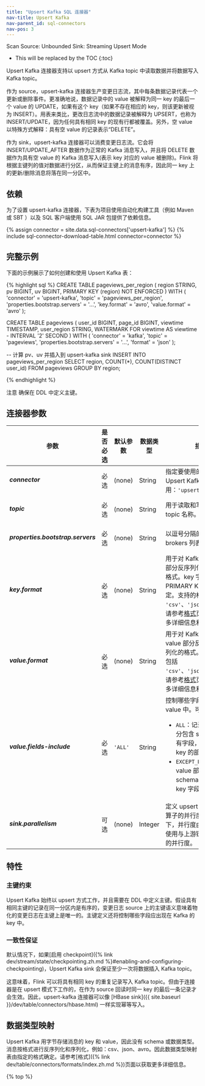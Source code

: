```yaml
---
title: "Upsert Kafka SQL 连接器"
nav-title: Upsert Kafka
nav-parent_id: sql-connectors
nav-pos: 3
---
```

<!--
Licensed to the Apache Software Foundation (ASF) under one
or more contributor license agreements.  See the NOTICE file
distributed with this work for additional information
regarding copyright ownership.  The ASF licenses this file
to you under the Apache License, Version 2.0 (the
"License"); you may not use this file except in compliance
with the License.  You may obtain a copy of the License at

  http://www.apache.org/licenses/LICENSE-2.0

Unless required by applicable law or agreed to in writing,
software distributed under the License is distributed on an
"AS IS" BASIS, WITHOUT WARRANTIES OR CONDITIONS OF ANY
KIND, either express or implied.  See the License for the
specific language governing permissions and limitations
under the License.
-->

<span class="label label-primary">Scan Source: Unbounded</span>
<span class="label label-primary">Sink: Streaming Upsert Mode</span>

* This will be replaced by the TOC
{:toc}

Upsert Kafka 连接器支持以 upsert 方式从 Kafka topic 中读取数据并将数据写入 Kafka topic。

作为 source，upsert-kafka 连接器生产变更日志流，其中每条数据记录代表一个更新或删除事件。更准确地说，数据记录中的 value 被解释为同一 key 的最后一个 value 的 UPDATE，如果有这个 key（如果不存在相应的 key，则该更新被视为 INSERT）。用表来类比，更改日志流中的数据记录被解释为 UPSERT，也称为 INSERT/UPDATE，因为任何具有相同 key 的现有行都被覆盖。另外，空 value 以特殊方式解释：具有空 value 的记录表示“DELETE”。

作为 sink，upsert-kafka 连接器可以消费变更日志流。它会将 INSERT/UPDATE_AFTER 数据作为正常的 Kafka 消息写入，并且将 DELETE 数据作为具有空 value 的 Kafka 消息写入(表示 key 对应的 value 被删除)。Flink 将根据主键列的值对数据进行分区，从而保证主键上的消息有序，因此同一 key 上的更新/删除消息将落在同一分区中。

依赖
------------

为了设置 upsert-kafka 连接器，下表为项目使用自动化构建工具（例如 Maven 或 SBT ）以及 SQL 客户端使用 SQL JAR 包提供了依赖信息。

{% assign connector = site.data.sql-connectors['upsert-kafka'] %}
{% include sql-connector-download-table.html
    connector=connector
%}

完整示例
----------------

下面的示例展示了如何创建和使用 Upsert Kafka 表：

<div class="codetabs" markdown="1">
<div data-lang="SQL" markdown="1">
{% highlight sql %}
CREATE TABLE pageviews_per_region (
  region STRING,
  pv BIGINT,
  uv BIGINT,
  PRIMARY KEY (region) NOT ENFORCED
) WITH (
  'connector' = 'upsert-kafka',
  'topic' = 'pageviews_per_region',
  'properties.bootstrap.servers' = '...',
  'key.format' = 'avro',
  'value.format' = 'avro'
);

CREATE TABLE pageviews (
  user_id BIGINT,
  page_id BIGINT,
  viewtime TIMESTAMP,
  user_region STRING,
  WATERMARK FOR viewtime AS viewtime - INTERVAL '2' SECOND
) WITH (
  'connector' = 'kafka',
  'topic' = 'pageviews',
  'properties.bootstrap.servers' = '...',
  'format' = 'json'
);

-- 计算 pv、uv 并插入到 upsert-kafka sink
INSERT INTO pageviews_per_region
SELECT
  region,
  COUNT(*),
  COUNT(DISTINCT user_id)
FROM pageviews
GROUP BY region;

{% endhighlight %}
</div>
</div>
<span class="label label-danger">注意</span> 确保在 DDL 中定义主键。

连接器参数
----------------

<table class="table table-bordered">
    <thead>
      <tr>
      <th class="text-left" style="width: 25%">参数</th>
      <th class="text-center" style="width: 10%">是否必选</th>
      <th class="text-center" style="width: 10%">默认参数</th>
      <th class="text-center" style="width: 10%">数据类型</th>
      <th class="text-center" style="width: 50%">描述</th>
    </tr>
    </thead>
    <tbody>
    <tr>
      <td><h5>connector</h5></td>
      <td>必选</td>
      <td style="word-wrap: break-word;">(none)</td>
      <td>String</td>
      <td>指定要使用的连接器，Upsert Kafka 连接器使用：<code>'upsert-kafka'</code>。</td>
    </tr>
    <tr>
      <td><h5>topic</h5></td>
      <td>必选</td>
      <td style="word-wrap: break-word;">(none)</td>
      <td>String</td>
      <td>用于读取和写入的 Kafka topic 名称。</td>
    </tr>
    <tr>
      <td><h5>properties.bootstrap.servers</h5></td>
      <td>必选</td>
      <td style="word-wrap: break-word;">(none)</td>
      <td>String</td>
      <td>以逗号分隔的 Kafka brokers 列表。</td>
    </tr>
    <tr>
      <td><h5>key.format</h5></td>
      <td>必选</td>
      <td style="word-wrap: break-word;">(none)</td>
      <td>String</td>
      <td>用于对 Kafka 消息中 key 部分反序列化和序列化的格式。key 字段由 PRIMARY KEY 语法指定。支持的格式包括 <code>'csv'</code>、<code>'json'</code>、<code>'avro'</code>。请参考<a href="{% link dev/table/connectors/formats/index.zh.md %}">格式</a>页面以获取更多详细信息和格式参数。
      </td>
    </tr>
    <tr>
      <td><h5>value.format</h5></td>
      <td>必选</td>
      <td style="word-wrap: break-word;">(none)</td>
      <td>String</td>
      <td>用于对 Kafka 消息中 value 部分反序列化和序列化的格式。支持的格式包括 <code>'csv'</code>、<code>'json'</code>、<code>'avro'</code>。请参考<a href="{% link dev/table/connectors/formats/index.zh.md %}">格式</a>页面以获取更多详细信息和格式参数。
      </td>
    </tr>
    <tr>
       <td><h5>value.fields-include</h5></td>
       <td>必选</td>
       <td style="word-wrap: break-word;"><code>'ALL'</code></td>
       <td>String</td>
       <td>控制哪些字段应该出现在 value 中。可取值：
       <ul>
         <li><code>ALL</code>：记录的 value 部分包含 schema 的所有字段，即使它们是 key 的部分。</li>
         <li><code>EXCEPT_KEY</code>：记录的 value 部分包含 schema 的所有字段，key 字段除外。</li>
       </ul>
       </td>
    </tr>
    <tr>
      <td><h5>sink.parallelism</h5></td>
      <td>可选</td>
      <td style="word-wrap: break-word;">(none)</td>
      <td>Integer</td>
      <td>定义 upsert-kafka sink 算子的并行度。默认情况下，并行度由框架确定，使用与上游链接算子相同的并行度。</td>
    </tr>
    </tbody>
</table>

特性
----------------

### 主键约束

Upsert Kafka 始终以 upsert 方式工作，并且需要在 DDL 中定义主键。假设具有相同主键的记录在同一分区内是有序的，变更日志 source 上的主键语义意味着物化的变更日志在主键上是唯一的。主键定义还将控制哪些字段应出现在 Kafka 的 key 中。

### 一致性保证

默认情况下，如果[启用 checkpoint]({% link dev/stream/state/checkpointing.zh.md %}#enabling-and-configuring-checkpointing)，Upsert Kafka sink 会保证至少一次将数据插入 Kafka topic。

这意味着，Flink 可以将具有相同 key 的重复记录写入 Kafka topic。但由于连接器是在 upsert 模式下工作的，在作为 source 回读时同一 key 的最后一条记录才会生效。因此，upsert-kafka 连接器可以像 [HBase sink]({{ site.baseurl }}/dev/table/connectors/hbase.html) 一样实现幂等写入。

数据类型映射
----------------

Upsert Kafka 用字节存储消息的 key 和 value，因此没有 schema 或数据类型。消息按格式进行反序列化和序列化，例如：csv、json、avro。因此数据类型映射表由指定的格式确定。请参考[格式]({% link dev/table/connectors/formats/index.zh.md %})页面以获取更多详细信息。

{% top %}
